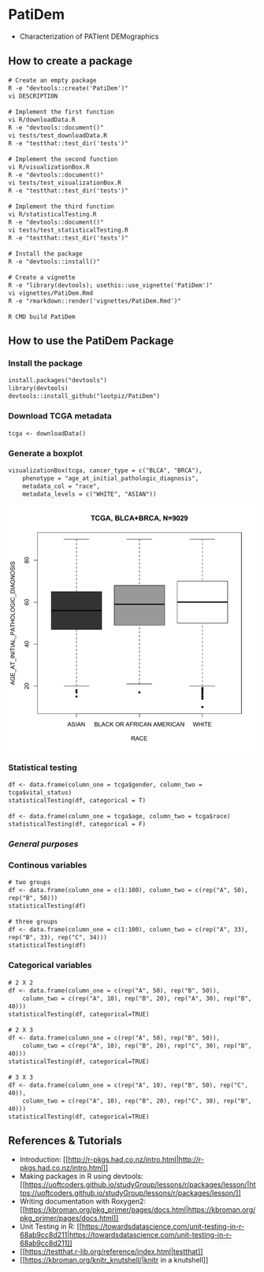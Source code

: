# PatiDem
 * Characterization of PATIent DEMographics

## How to create a package
```
# Create an empty package
R -e "devtools::create('PatiDem')"
vi DESCRIPTION

# Implement the first function
vi R/downloadData.R
R -e "devtools::document()"
vi tests/test_downloadData.R
R -e "testthat::test_dir('tests')"

# Implement the second function
vi R/visualizationBox.R
R -e "devtools::document()"
vi tests/test_visualizationBox.R
R -e "testthat::test_dir('tests')"

# Implement the third function
vi R/statisticalTesting.R
R -e "devtools::document()"
vi tests/test_statisticalTesting.R
R -e "testthat::test_dir('tests')"

# Install the package
R -e "devtools::install()"

# Create a vignette
R -e "library(devtools); usethis::use_vignette('PatiDem')"
vi vignettes/PatiDem.Rmd
R -e "rmarkdown::render('vignettes/PatiDem.Rmd')"

R CMD build PatiDem
```

## How to use the PatiDem Package
### Install the package
```
install.packages("devtools")
library(devtools)
devtools::install_github("lootpiz/PatiDem")
```

### Download TCGA metadata
```
tcga <- downloadData()
```

### Generate a boxplot
```
visualizationBox(tcga, cancer_type = c("BLCA", "BRCA"),
    phenotype = "age_at_initial_pathologic_diagnosis",
    metadata_col = "race",
    metadata_levels = c("WHITE", "ASIAN"))
```
![A boxplot](./data/boxplot.png)

### Statistical testing
```
df <- data.frame(column_one = tcga$gender, column_two = tcga$vital_status)
statisticalTesting(df, categorical = T)

df <- data.frame(column_one = tcga$age, column_two = tcga$race)
statisticalTesting(df, categorical = F)
```

### _General purposes_
### Continous variables
```
# two groups
df <- data.frame(column_one = c(1:100), column_two = c(rep("A", 50), rep("B", 50)))
statisticalTesting(df)

# three groups
df <- data.frame(column_one = c(1:100), column_two = c(rep("A", 33), rep("B", 33), rep("C", 34)))
statisticalTesting(df)
```

### Categorical variables
```
# 2 X 2
df <- data.frame(column_one = c(rep("A", 50), rep("B", 50)), 
    column_two = c(rep("A", 10), rep("B", 20), rep("A", 30), rep("B", 40)))
statisticalTesting(df, categorical=TRUE)

# 2 X 3
df <- data.frame(column_one = c(rep("A", 50), rep("B", 50)), 
    column_two = c(rep("A", 10), rep("B", 20), rep("C", 30), rep("B", 40)))
statisticalTesting(df, categorical=TRUE)

# 3 X 3
df <- data.frame(column_one = c(rep("A", 10), rep("B", 50), rep("C", 40)), 
    column_two = c(rep("A", 10), rep("B", 20), rep("C", 30), rep("B", 40)))
statisticalTesting(df, categorical=TRUE)
```

## References & Tutorials
  * Introduction: [[http://r-pkgs.had.co.nz/intro.html|http://r-pkgs.had.co.nz/intro.html]]
  * Making packages in R using devtools: [[https://uoftcoders.github.io/studyGroup/lessons/r/packages/lesson/|https://uoftcoders.github.io/studyGroup/lessons/r/packages/lesson/]]
  * Writing documentation with Roxygen2: [[https://kbroman.org/pkg_primer/pages/docs.html|https://kbroman.org/pkg_primer/pages/docs.html]]
  * Unit Testing in R: [[https://towardsdatascience.com/unit-testing-in-r-68ab9cc8d211|https://towardsdatascience.com/unit-testing-in-r-68ab9cc8d211]]
  * [[https://testthat.r-lib.org/reference/index.html|testthat]]
  * [[https://kbroman.org/knitr_knutshell/|knitr in a knutshell]]

